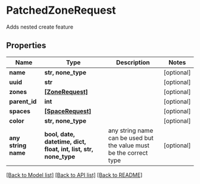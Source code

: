 # PatchedZoneRequest

Adds nested create feature

## Properties
Name | Type | Description | Notes
------------ | ------------- | ------------- | -------------
**name** | **str, none_type** |  | [optional] 
**uuid** | **str** |  | [optional] 
**zones** | [**[ZoneRequest]**](ZoneRequest.md) |  | [optional] 
**parent_id** | **int** |  | [optional] 
**spaces** | [**[SpaceRequest]**](SpaceRequest.md) |  | [optional] 
**color** | **str, none_type** |  | [optional] 
**any string name** | **bool, date, datetime, dict, float, int, list, str, none_type** | any string name can be used but the value must be the correct type | [optional]

[[Back to Model list]](../README.md#documentation-for-models) [[Back to API list]](../README.md#documentation-for-api-endpoints) [[Back to README]](../README.md)


